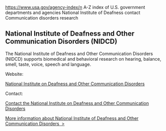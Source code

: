

https://www.usa.gov/agency-index/n
A-Z index of U.S. government departments and agencies
National Institute of Deafness contact
Communication disorders research

National Institute of Deafness and Other Communication Disorders (NIDCD)
------------------------------------------------------------------------

The National Institute of Deafness and Other Communication Disorders (NIDCD) supports biomedical and behavioral research on hearing, balance, smell, taste, voice, speech and language.

Website:

[National Institute on Deafness and Other Communication Disorders](https://www.nidcd.nih.gov/)

Contact:

[Contact the National Institute on Deafness and Other Communication Disorders](https://www.nidcd.nih.gov/contact-us)

[More information about National Institute of Deafness and Other Communication Disorders  >](https://www.usa.gov/agencies/national-institute-of-deafness-and-other-communication-disorders)

